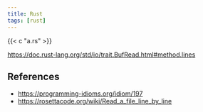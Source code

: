 ```yaml
---
title: Rust
tags: [rust]
---
```


{{< c "a.rs" >}}

<https://doc.rust-lang.org/std/io/trait.BufRead.html#method.lines>

## References

- <https://programming-idioms.org/idiom/197>
- <https://rosettacode.org/wiki/Read_a_file_line_by_line>
